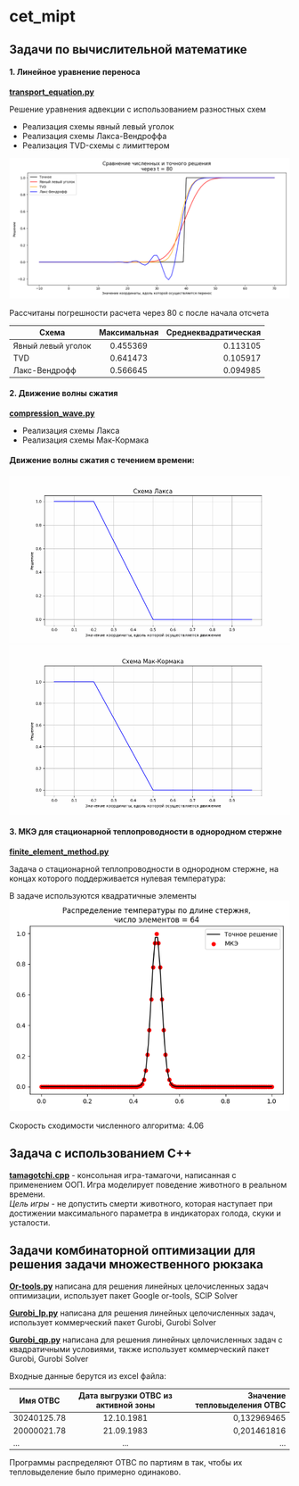 # cet_mipt
## Задачи по вычислительной математике
#### 1. Линейное уравнение переноса
[**transport_equation.py**](https://github.com/Doriashi/cet_mipt/blob/main/transport_equation.py)

Решение уравнения адвекции с использованием разностных схем
   - Реализация схемы явный левый уголок
   - Реализация схемы Лакса-Вендроффа
   - Реализация TVD-схемы с лимиттером

![TE](https://github.com/Doriashi/cet_mipt/blob/main/plots/TE.png)

Рассчитаны погрешности расчета через 80 с после начала отсчета

|               Схема   |  Максимальная   |  Среднеквадратическая|
| ------------- |:-------------:| -----:|
|  Явный левый уголок | 0.455369 | 0.113105|
|                 TVD  |0.641473 | 0.105917|
 |      Лакс-Вендрофф  |0.566645 | 0.094985|

#### 2. Движение волны сжатия
[**compression_wave.py**](https://github.com/Doriashi/cet_mipt/blob/main/compression_wave.py)

   - Реализация схемы Лакса
   - Реализация схемы Мак-Кормака
#### Движение волны сжатия с течением времени:
![Laks](https://github.com/Doriashi/cet_mipt/blob/main/plots/Laks.gif)
![MC](https://github.com/Doriashi/cet_mipt/blob/main/plots/MC.gif)
#### 3. МКЭ для стационарной теплопроводности в однородном стержне
[**finite_element_method.py**](https://github.com/Doriashi/cet_mipt/blob/main/finite_element_method.py)

Задача о стационарной теплопроводности в однородном стержне, на концах которого поддерживается нулевая температура:

В задаче используются квадратичные элементы
![MKE](https://github.com/Doriashi/cet_mipt/blob/main/plots/MKE.png)

Скорость сходимости численного алгоритма: 4.06


## Задача с использованием C++
[**tamagotchi.cpp**](https://github.com/Doriashi/cet_mipt/blob/main/tamagotchi.cpp) - консольная игра-тамагочи, написанная с применением ООП. Игра моделирует поведение животного в реальном времени.<br>
*Цель игры* - не допустить смерти животного, которая наступает при достижении максимального параметра в 
индикаторах голода, скуки и усталости.

## Задачи комбинаторной оптимизации для решения задачи множественного рюкзака
[**Or-tools.py**](https://github.com/Doriashi/cet_mipt/blob/main/Or-tools.py) написана для решения линейных целочисленных задач оптимизации, использует пакет Google or-tools,
SCIP Solver

[**Gurobi_lp.py**](https://github.com/Doriashi/cet_mipt/blob/main/Gurobi_lp.py) написана для решения линейных целочисленных задач, использует коммерческий пакет Gurobi, Gurobi Solver

[**Gurobi_qp.py**](https://github.com/Doriashi/cet_mipt/blob/main/Gurobi_qp.py) написана для решения линейных целочисленных задач с квадратичными условиями, также использует коммерческий 
пакет Gurobi, Gurobi Solver

Входные данные берутся из excel файла: 

| Имя ОТВС        | Дата выгрузки ОТВС из активной зоны           | Значение тепловыделения ОТВС  |
| ------------- |:-------------:| -----:|
| 30240125.78      | 12.10.1981| 0,132969465 |
| 20000021.78     | 21.09.1983      |   0,201461816 |
| ... | ...      |   ... |

Программы распределяют ОТВС по партиям в так, чтобы их тепловыделение было примерно одинаково.
